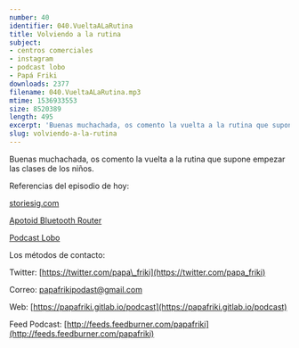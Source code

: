 ```yaml
---
number: 40
identifier: 040.VueltaALaRutina
title: Volviendo a la rutina
subject:
- centros comerciales
- instagram
- podcast lobo
- Papá Friki
downloads: 2377
filename: 040.VueltaALaRutina.mp3
mtime: 1536933553
size: 8520389
length: 495
excerpt: 'Buenas muchachada, os comento la vuelta a la rutina que supone empezar las clases de los niños.  '
slug: volviendo-a-la-rutina
---
```

Buenas muchachada, os comento la vuelta a la rutina que supone empezar las clases de los niños.  

Referencias del episodio de hoy:

[storiesig.com](https://storiesig.com/)  

[Apotoid Bluetooth Router](https://mono-bluetooth-router.es.aptoide.com/)

[Podcast Lobo](https://itunes.apple.com/es/podcast/lobo/id1260166820?l=en&mt=2&i=1000419245585)

Los métodos de contacto:

Twitter: [https://twitter.com/papa\_friki](https://twitter.com/papa_friki)

Correo: [papafrikipodast@gmail.com](https://archive.org/details/papafrikipodast@gmail.com)

Web: [https://papafriki.gitlab.io/podcast](https://papafriki.gitlab.io/podcast)

Feed Podcast: [http://feeds.feedburner.com/papafriki](http://feeds.feedburner.com/papafriki)